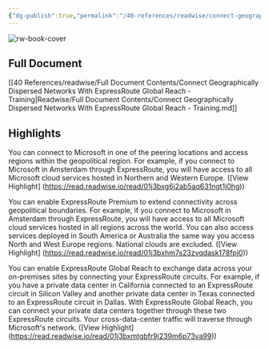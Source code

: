 ```yaml
---
{"dg-publish":true,"permalink":"/40-references/readwise/connect-geographically-dispersed-networks-with-express-route-global-reach-training/","tags":["rw/articles"]}
---
```


![rw-book-cover](https://learn.microsoft.com/en-us/media/open-graph-image.png)

## Full Document
[[40 References/readwise/Full Document Contents/Connect Geographically Dispersed Networks With ExpressRoute Global Reach - Training\|Readwise/Full Document Contents/Connect Geographically Dispersed Networks With ExpressRoute Global Reach - Training.md]]

## Highlights
You can connect to Microsoft in one of the peering locations and access regions within the geopolitical region.
For example, if you connect to Microsoft in Amsterdam through ExpressRoute, you will have access to all Microsoft cloud services hosted in Northern and Western Europe. ([View Highlight] (https://read.readwise.io/read/01j3bxg6j2ab5aq631ngt1j0hg))


You can enable ExpressRoute Premium to extend connectivity across geopolitical boundaries. For example, if you connect to Microsoft in Amsterdam through ExpressRoute, you will have access to all Microsoft cloud services hosted in all regions across the world. You can also access services deployed in South America or Australia the same way you access North and West Europe regions. National clouds are excluded. ([View Highlight] (https://read.readwise.io/read/01j3bxhm7s23zvqdask178fpj0))


You can enable ExpressRoute Global Reach to exchange data across your on-premises sites by connecting your ExpressRoute circuits. For example, if you have a private data center in California connected to an ExpressRoute circuit in Silicon Valley and another private data center in Texas connected to an ExpressRoute circuit in Dallas. With ExpressRoute Global Reach, you can connect your private data centers together through these two ExpressRoute circuits. Your cross-data-center traffic will traverse through Microsoft's network. ([View Highlight] (https://read.readwise.io/read/01j3bxmtgbfr9j239m6p73va99))


